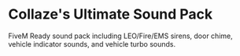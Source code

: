 # Collaze's Ultimate Sound Pack

FiveM Ready sound pack including LEO/Fire/EMS sirens, door chime, vehicle indicator sounds, and vehicle turbo sounds.
